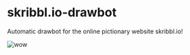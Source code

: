 # skribbl.io-drawbot
Automatic drawbot for the online pictionary website skribbl.io!

![wow](https://github.com/KaminskyJ/skribbl.io-drawbot/blob/master/images/dumbo.gif)
